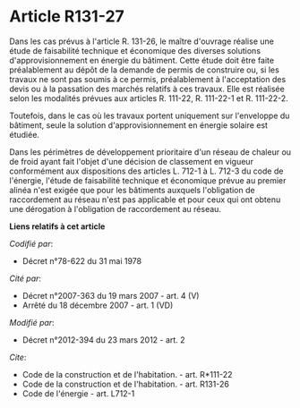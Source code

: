 # Article R131-27

Dans les cas prévus à l'article R. 131-26, le maître d'ouvrage réalise une étude de faisabilité technique et économique des
diverses solutions d'approvisionnement en énergie du bâtiment. Cette étude doit être faite préalablement au dépôt de la
demande de permis de construire ou, si les travaux ne sont pas soumis à ce permis, préalablement à l'acceptation des devis ou
à la passation des marchés relatifs à ces travaux. Elle est réalisée selon les modalités prévues aux articles R. 111-22, R.
111-22-1 et R. 111-22-2. 

Toutefois, dans le cas où les travaux portent uniquement sur l'enveloppe du bâtiment, seule la solution d'approvisionnement
en énergie solaire est étudiée. 

Dans les périmètres de développement prioritaire d'un réseau de chaleur ou de froid ayant fait l'objet d'une décision de
classement en vigueur conformément aux dispositions des articles L. 712-1 à L. 712-3 du code de l'énergie, l'étude de
faisabilité technique et économique prévue au premier alinéa n'est exigée que pour les bâtiments auxquels l'obligation de
raccordement au réseau n'est pas applicable et pour ceux qui ont obtenu une dérogation à l'obligation de raccordement au
réseau.

**Liens relatifs à cet article**

_Codifié par_:

  - Décret n°78-622 du 31 mai 1978

_Cité par_:

  - Décret n°2007-363 du 19 mars 2007 - art. 4 (V)
  - Arrêté du 18 décembre 2007 - art. 1 (VD)

_Modifié par_:

  - Décret n°2012-394 du 23 mars 2012 - art. 2

_Cite_:

  - Code de la construction et de l'habitation. - art. R*111-22
  - Code de la construction et de l'habitation. - art. R131-26
  - Code de l'énergie - art. L712-1
